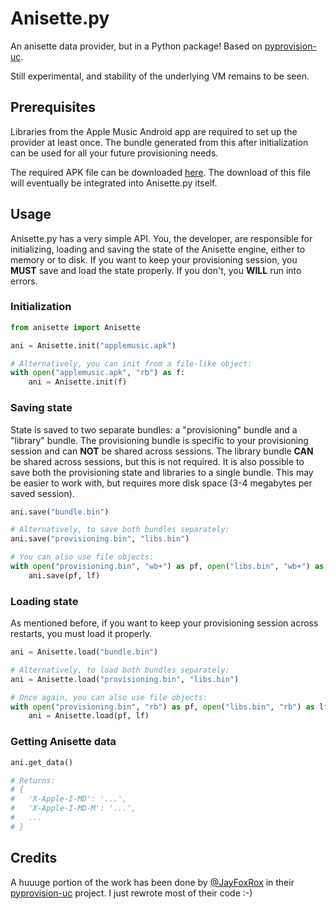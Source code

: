 # Anisette.py

An anisette data provider, but in a Python package! Based on [pyprovision-uc](https://github.com/JayFoxRox/pyprovision-uc).

Still experimental, and stability of the underlying VM remains to be seen.

## Prerequisites

Libraries from the Apple Music Android app are required to set up the provider at least once.
The bundle generated from this after initialization can be used for all your future provisioning needs.

The required APK file can be downloaded [here](https://web.archive.org/web/20231226115856/https://apps.mzstatic.com/content/android-apple-music-apk/applemusic.apk).
The download of this file will eventually be integrated into Anisette.py itself.

## Usage

Anisette.py has a very simple API.
You, the developer, are responsible for initializing, loading and saving the state of the Anisette engine, either to memory or to disk.
If you want to keep your provisioning session, you **MUST** save and load the state properly. If you don't, you **WILL** run into errors.

### Initialization

```python
from anisette import Anisette

ani = Anisette.init("applemusic.apk")

# Alternatively, you can init from a file-like object:
with open("applemusic.apk", "rb") as f:
    ani = Anisette.init(f)
```

### Saving state

State is saved to two separate bundles: a "provisioning" bundle and a "library" bundle. The provisioning bundle
is specific to your provisioning session and can **NOT** be shared across sessions. The library bundle **CAN** be
shared across sessions, but this is not required. It is also possible to save both the provisioning state and libraries
to a single bundle. This may be easier to work with, but requires more disk space (3-4 megabytes per saved session).

```python
ani.save("bundle.bin")

# Alternatively, to save both bundles separately:
ani.save("provisioning.bin", "libs.bin")

# You can also use file objects:
with open("provisioning.bin", "wb+") as pf, open("libs.bin", "wb+") as lf:
    ani.save(pf, lf)
```

### Loading state

As mentioned before, if you want to keep your provisioning session across restarts, you must load it properly.

```python
ani = Anisette.load("bundle.bin")

# Alternatively, to load both bundles separately:
ani = Anisette.load("provisioning.bin", "libs.bin")

# Once again, you can also use file objects:
with open("provisioning.bin", "rb") as pf, open("libs.bin", "rb") as lf:
    ani = Anisette.load(pf, lf)
```

### Getting Anisette data

```python
ani.get_data()

# Returns:
# {
#   'X-Apple-I-MD': '...',
#   'X-Apple-I-MD-M': '...',
#   ...
# }
```

## Credits

A huuuge portion of the work has been done by [@JayFoxRox](https://github.com/JayFoxRox/)
in their [pyprovision-uc](https://github.com/JayFoxRox/pyprovision-uc) project.
I just rewrote most of their code :-)
